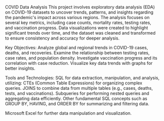 COVID Data Analysis
This project involves exploratory data analysis (EDA) on COVID-19 datasets to uncover trends, patterns, and insights regarding the pandemic's impact across various regions. The analysis focuses on several key metrics, including case counts, mortality rates, testing rates, and vaccination progress. Data visualizations were created to highlight significant trends over time, and the dataset was cleaned and transformed to ensure consistency and accuracy for deeper analysis.

Key Objectives:
Analyze global and regional trends in COVID-19 cases, deaths, and recoveries.
Examine the relationship between testing rates, case rates, and population density.
Investigate vaccination progress and its correlation with case reduction.
Visualize key data trends with graphs for better insights.

Tools and Technologies:
SQL for data extraction, manipulation, and analysis, utilizing:
CTEs (Common Table Expressions) for organizing complex queries.
JOINS to combine data from multiple tables (e.g., cases, deaths, tests, and vaccinations).
Subqueries for performing nested queries and aggregating data efficiently.
Other fundamental SQL concepts such as GROUP BY, HAVING, and ORDER BY for summarizing and filtering data.

Microsoft Excel for further data manipulation and visualization.
